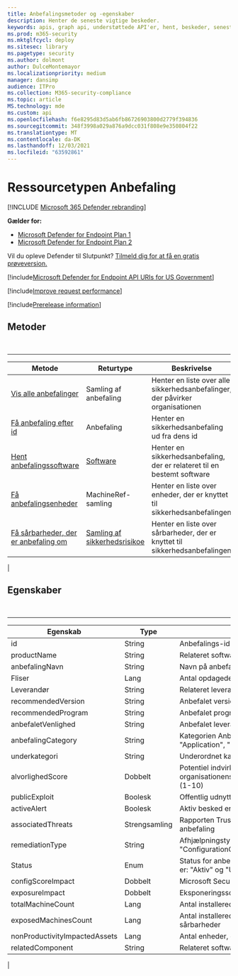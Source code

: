 ```yaml
---
title: Anbefalingsmetoder og -egenskaber
description: Henter de seneste vigtige beskeder.
keywords: apis, graph api, understøttede API'er, hent, beskeder, seneste
ms.prod: m365-security
ms.mktglfcycl: deploy
ms.sitesec: library
ms.pagetype: security
ms.author: dolmont
author: DulceMontemayor
ms.localizationpriority: medium
manager: dansimp
audience: ITPro
ms.collection: M365-security-compliance
ms.topic: article
MS.technology: mde
ms.custom: api
ms.openlocfilehash: f6e8295d83d5ab6fb86726903800d2779f394836
ms.sourcegitcommit: 348f3998a029a876a9dcc031f808e9e350804f22
ms.translationtype: MT
ms.contentlocale: da-DK
ms.lasthandoff: 12/03/2021
ms.locfileid: "63592861"
---
```

# <a name="recommendation-resource-type"></a>Ressourcetypen Anbefaling

[!INCLUDE [Microsoft 365 Defender rebranding](../../includes/microsoft-defender.md)]


**Gælder for:**
- [Microsoft Defender for Endpoint Plan 1](https://go.microsoft.com/fwlink/p/?linkid=2154037)
- [Microsoft Defender for Endpoint Plan 2](https://go.microsoft.com/fwlink/p/?linkid=2154037)

Vil du opleve Defender til Slutpunkt? [Tilmeld dig for at få en gratis prøveversion.](https://signup.microsoft.com/create-account/signup?products=7f379fee-c4f9-4278-b0a1-e4c8c2fcdf7e&ru=https://aka.ms/MDEp2OpenTrial?ocid=docs-wdatp-exposedapis-abovefoldlink)

[!include[Microsoft Defender for Endpoint API URIs for US Government](../../includes/microsoft-defender-api-usgov.md)]

[!include[Improve request performance](../../includes/improve-request-performance.md)]

[!include[Prerelease information](../../includes/prerelease.md)]

## <a name="methods"></a>Metoder

<br>

****

|Metode|Returtype|Beskrivelse|
|---|---|---|
|[Vis alle anbefalinger](get-all-recommendations.md)|Samling af anbefaling|Henter en liste over alle sikkerhedsanbefalinger, der påvirker organisationen|
|[Få anbefaling efter id](get-recommendation-by-id.md)|Anbefaling|Henter en sikkerhedsanbefaling ud fra dens id|
|[Hent anbefalingssoftware](list-recommendation-software.md)|[Software](software.md)|Henter en sikkerhedsanbefaling, der er relateret til en bestemt software|
|[Få anbefalingsenheder](get-recommendation-machines.md)|MachineRef-samling|Henter en liste over enheder, der er knyttet til sikkerhedsanbefalingen|
|[Få sårbarheder, der er anbefaling om](get-recommendation-vulnerabilities.md)|[Samling af sikkerhedsrisikoe](vulnerability.md)|Henter en liste over sårbarheder, der er knyttet til sikkerhedsanbefalingen|
|

## <a name="properties"></a>Egenskaber

<br>

****

|Egenskab|Type|Beskrivelse|
|---|---|---|
|id|String|Anbefalings-id|
|productName|String|Relateret softwarenavn|
|anbefalingNavn|String|Navn på anbefaling|
|Fliser|Lang|Antal opdagede sårbarheder|
|Leverandør|String|Relateret leverandørnavn|
|recommendedVersion|String|Anbefalet version|
|recommendedProgram|String|Anbefalet program|
|anbefaletVenlighed|String|Anbefalet leverandør|
|anbefalingCategory|String|Kategorien Anbefaling. Mulige værdier er: "Konti", "Application", "Network", "OS", "SecurityControls"|
|underkategori|String|Underordnet kategori på anbefaling|
|alvorlighedScore|Dobbelt|Potentiel indvirkning af konfigurationen på organisationens Microsoft Secure Score for enheder (1-10)|
|publicExploit|Boolesk |Offentlig udnyttelse er tilgængelig|
|activeAlert|Boolesk |Aktiv besked er knyttet til denne anbefaling|
|associatedThreats|Strengsamling|Rapporten Trusselsanalyse er knyttet til denne anbefaling|
|remediationType|String|Afhjælpningstype. De mulige værdier er: "ConfigurationChange","Update","Upgrade","Uninstall"|
|Status|Enum|Status for anbefalingsundtagelse. De mulige værdier er: "Aktiv" og "Undtagelse"|
|configScoreImpact|Dobbelt|Microsoft Secure Score for devices impact|
|exposureImpact|Dobbelt|Eksponeringsscore|
|totalMachineCount|Lang|Antal installerede enheder|
|exposedMachinesCount|Lang|Antal installerede enheder, der er eksponeret for sårbarheder|
|nonProductivityImpactedAssets|Lang|Antal enheder, der ikke er påvirket|
|relatedComponent|String|Relateret softwarekomponent|
|
